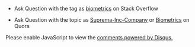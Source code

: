 - Ask Question with the tag as [biometrics](https://stackoverflow.com/questions/tagged/biometrics) on Stack Overflow
<!--- Tagged as SFM in [Instructables](https://www.instructables.com/community/sfm/)-->
- Ask Question with the topic as [Suprema-Inc-Company](https://www.quora.com/topic/Suprema-Inc-Company) or [Biometrics](https://www.quora.com/topic/Biometrics) on Quora
<!--- [Reddit](https://www.reddit.com/r/sfm) of suprema inc.-->

<div id="disqus_thread"></div>
<script>

/**
*  RECOMMENDED CONFIGURATION VARIABLES: EDIT AND UNCOMMENT THE SECTION BELOW TO INSERT DYNAMIC VALUES FROM YOUR PLATFORM OR CMS.
*  LEARN WHY DEFINING THESE VARIABLES IS IMPORTANT: https://disqus.com/admin/universalcode/#configuration-variables*/
/*
var disqus_config = function () {
this.page.url = PAGE_URL;  // Replace PAGE_URL with your page's canonical URL variable
this.page.identifier = PAGE_IDENTIFIER; // Replace PAGE_IDENTIFIER with your page's unique identifier variable
};
*/
(function() { // DON'T EDIT BELOW THIS LINE
var d = document, s = d.createElement('script');
s.src = 'https://sfmdev.disqus.com/embed.js';
s.setAttribute('data-timestamp', +new Date());
(d.head || d.body).appendChild(s);
})();
</script>
<noscript>Please enable JavaScript to view the <a href="https://disqus.com/?ref_noscript">comments powered by Disqus.</a></noscript>
                                

